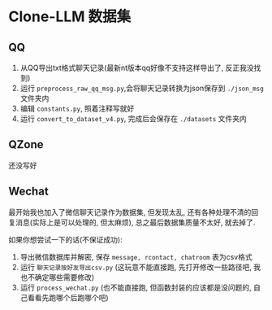 # Clone-LLM 数据集

## QQ
1. 从QQ导出txt格式聊天记录(最新nt版本qq好像不支持这样导出了, 反正我没找到)
2. 运行 `preprocess_raw_qq_msg.py`,会将聊天记录转换为json保存到 `./json_msg` 文件夹内
3. 编辑 `constants.py`, 照着注释写就好
4. 运行 `convert_to_dataset_v4.py`, 完成后会保存在 `./datasets` 文件夹内

## QZone
还没写好

## Wechat
最开始我也加入了微信聊天记录作为数据集, 但发现太乱, 还有各种处理不清的回复消息(实际上是可以处理的, 但太麻烦), 总之最后数据集质量不太好, 就去掉了.

如果你想尝试一下的话(不保证成功):
1. 导出微信数据库并解密, 保存 `message, rcontact, chatroom` 表为csv格式
2. 运行 `聊天记录按好友导出csv.py` (这玩意不能直接跑, 先打开修改一些路径吧, 我也不确定哪些需要修改)
3. 运行 `process_wechat.py` (也不能直接跑, 但函数封装的应该都是没问题的, 自己看看先跑哪个后跑哪个吧)